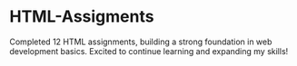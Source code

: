 # HTML-Assigments
Completed 12 HTML assignments, building a strong foundation in web development basics. Excited to continue learning and expanding my skills!
